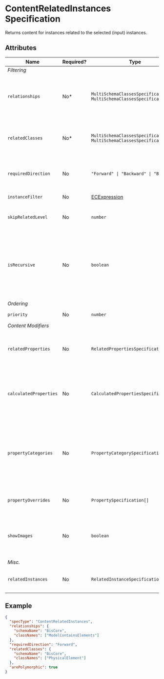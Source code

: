 # ContentRelatedInstances Specification

Returns content for instances related to the selected (input) instances.

## Attributes

Name | Required? | Type | Default | Meaning
-|-|-|-|-
*Filtering* |
`relationships` | No* | `MultiSchemaClassesSpecification \| MultiSchemaClassesSpecification[]` | `[]` | List of ECRelationship specifications to follow when looking for related instances. Optional if `relatedClasses` is specified.
`relatedClasses` | No* | `MultiSchemaClassesSpecification \| MultiSchemaClassesSpecification[]` | `[]` | List of related instance ECClass specifications. Optional if `relationships` is specified.
`requiredDirection` | No | `"Forward" \| "Backward" \| "Both"` | `"Both"` | Relationship direction to follow when walking from the selected (input) instance.
`instanceFilter` | No | [ECExpression](./ECExpressions.md#instance-filter) | `""` | Condition for filtering instances
`skipRelatedLevel` | No | `number` | `0` | Skips defined level of related items and shows next level related items.
`isRecursive` | No | `boolean` | `false` | Walks the specified relationships recursively to find related instances. **Note:** Can't be used together with `skipRelatedLevel`. **Warning:** Using this specification has significant negative performance impact.
*Ordering* |
`priority` | No | `number` | `1000` | Changes the order of specifications.
*Content Modifiers* |
`relatedProperties` | No | `RelatedPropertiesSpecification[]` | `[]` | Specifications of [related properties](./Terminology.md#related-properties) which are included in the generated content. *See [this page](./RelatedPropertiesSpecification.md) for more details*
`calculatedProperties` | No | `CalculatedPropertiesSpecification[]` | `[]` | Specifications of calculated properties whose values are generated using provided ECExpressions. *See [this page](./CalculatedPropertiesSpecification.md) for more details*
`propertyCategories` | No | `PropertyCategorySpecification[]` | `[]` | Specifications for custom categories. Simply defining the categories does nothing - they have to be referenced from `PropertySpecification` defined in `propertyOverrides` by `id`. *See [this page](./PropertyCategorySpecification.md) for more details*
`propertyOverrides` | No | `PropertySpecification[]` | `[]` | Specifications for various property overrides. *See [this page](./PropertySpecification.md) for more details*
`showImages` | No | `boolean` | `false` | Should image IDs be calculated for the returned instances. When `true`, [ImageIdOverride](../customization/ImageIdOverride.md) rules get applied when creating content.
*Misc.* |
`relatedInstances` | No | `RelatedInstanceSpecification[]` | `[]` | Specifications of [related instances](../RelatedInstanceSpecification.md) that can be used in content creation.

## Example

```JSON
{
  "specType": "ContentRelatedInstances",
  "relationships": {
    "schemaName": "BisCore",
    "classNames": ["ModelContainsElements"]
  },
  "requiredDirection": "Forward",
  "relatedClasses": {
    "schemaName": "BisCore",
    "classNames": ["PhysicalElement"]
  },
  "arePolymorphic": true
}
```
